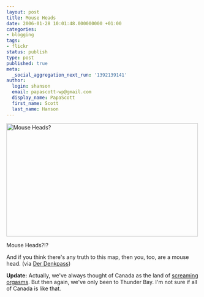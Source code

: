 ```yaml
---
layout: post
title: Mouse Heads
date: 2006-01-28 10:01:48.000000000 +01:00
categories:
- blogging
tags:
- flickr
status: publish
type: post
published: true
meta:
  _social_aggregation_next_run: '1392139141'
author:
  login: shanson
  email: papascott-wp@gmail.com
  display_name: PapaScott
  first_name: Scott
  last_name: Hanson
---
```

<p><img src="https://static.flickr.com/18/92075441_53531802ce.jpg" width="500" height="295" alt="Mouse Heads?" /></p>
<p>Mouse Heads?!?</p>
<p>And if you think there's any truth to this map, then you, too, are a mouse head. (via <a href="http://www.denkpass.de/dpblog/sig/archives/000731.html" title="Der Denkpass: The way Americans view the world">Der Denkpass</a>)</p>
<p><strong>Update:</strong> Actually, we've always thought of Canada as the land of <a href="http://www.webtender.com/db/drink/1534">screaming orgasms</a>. But then again, we've only been to Thunder Bay. I'm not sure if all of Canada is like that.</p>
